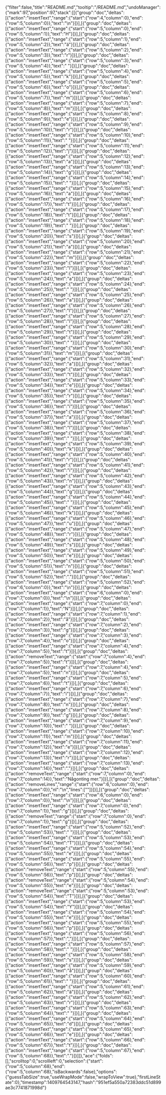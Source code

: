 {"filter":false,"title":"README.md","tooltip":"/README.md","undoManager":{"mark":97,"position":97,"stack":[[{"group":"doc","deltas":[{"action":"insertText","range":{"start":{"row":4,"column":0},"end":{"row":5,"column":0}},"text":"\n"}]}],[{"group":"doc","deltas":[{"action":"insertText","range":{"start":{"row":5,"column":0},"end":{"row":5,"column":1}},"text":"H"}]}],[{"group":"doc","deltas":[{"action":"insertText","range":{"start":{"row":5,"column":1},"end":{"row":5,"column":2}},"text":"ä"}]}],[{"group":"doc","deltas":[{"action":"insertText","range":{"start":{"row":5,"column":2},"end":{"row":5,"column":3}},"text":"r"}]}],[{"group":"doc","deltas":[{"action":"insertText","range":{"start":{"row":5,"column":3},"end":{"row":5,"column":4}},"text":" "}]}],[{"group":"doc","deltas":[{"action":"insertText","range":{"start":{"row":5,"column":4},"end":{"row":5,"column":5}},"text":"k"}]}],[{"group":"doc","deltas":[{"action":"insertText","range":{"start":{"row":5,"column":5},"end":{"row":5,"column":6}},"text":"o"}]}],[{"group":"doc","deltas":[{"action":"insertText","range":{"start":{"row":5,"column":6},"end":{"row":5,"column":7}},"text":"m"}]}],[{"group":"doc","deltas":[{"action":"insertText","range":{"start":{"row":5,"column":7},"end":{"row":5,"column":8}},"text":"m"}]}],[{"group":"doc","deltas":[{"action":"insertText","range":{"start":{"row":5,"column":8},"end":{"row":5,"column":9}},"text":"e"}]}],[{"group":"doc","deltas":[{"action":"insertText","range":{"start":{"row":5,"column":9},"end":{"row":5,"column":10}},"text":"r"}]}],[{"group":"doc","deltas":[{"action":"insertText","range":{"start":{"row":5,"column":10},"end":{"row":5,"column":11}},"text":" "}]}],[{"group":"doc","deltas":[{"action":"insertText","range":{"start":{"row":5,"column":11},"end":{"row":5,"column":12}},"text":"j"}]}],[{"group":"doc","deltas":[{"action":"insertText","range":{"start":{"row":5,"column":12},"end":{"row":5,"column":13}},"text":"a"}]}],[{"group":"doc","deltas":[{"action":"insertText","range":{"start":{"row":5,"column":13},"end":{"row":5,"column":14}},"text":"g"}]}],[{"group":"doc","deltas":[{"action":"insertText","range":{"start":{"row":5,"column":14},"end":{"row":5,"column":15}},"text":" "}]}],[{"group":"doc","deltas":[{"action":"insertText","range":{"start":{"row":5,"column":15},"end":{"row":5,"column":16}},"text":"a"}]}],[{"group":"doc","deltas":[{"action":"insertText","range":{"start":{"row":5,"column":16},"end":{"row":5,"column":17}},"text":"t"}]}],[{"group":"doc","deltas":[{"action":"insertText","range":{"start":{"row":5,"column":17},"end":{"row":5,"column":18}},"text":"t"}]}],[{"group":"doc","deltas":[{"action":"insertText","range":{"start":{"row":5,"column":18},"end":{"row":5,"column":19}},"text":" "}]}],[{"group":"doc","deltas":[{"action":"insertText","range":{"start":{"row":5,"column":19},"end":{"row":5,"column":20}},"text":"s"}]}],[{"group":"doc","deltas":[{"action":"insertText","range":{"start":{"row":5,"column":20},"end":{"row":5,"column":21}},"text":"a"}]}],[{"group":"doc","deltas":[{"action":"insertText","range":{"start":{"row":5,"column":21},"end":{"row":5,"column":22}},"text":"m"}]}],[{"group":"doc","deltas":[{"action":"insertText","range":{"start":{"row":5,"column":22},"end":{"row":5,"column":23}},"text":"l"}]}],[{"group":"doc","deltas":[{"action":"insertText","range":{"start":{"row":5,"column":23},"end":{"row":5,"column":24}},"text":"a"}]}],[{"group":"doc","deltas":[{"action":"insertText","range":{"start":{"row":5,"column":24},"end":{"row":5,"column":25}},"text":" "}]}],[{"group":"doc","deltas":[{"action":"insertText","range":{"start":{"row":5,"column":25},"end":{"row":5,"column":26}},"text":"a"}]}],[{"group":"doc","deltas":[{"action":"insertText","range":{"start":{"row":5,"column":26},"end":{"row":5,"column":27}},"text":"l"}]}],[{"group":"doc","deltas":[{"action":"insertText","range":{"start":{"row":5,"column":27},"end":{"row":5,"column":28}},"text":"l"}]}],[{"group":"doc","deltas":[{"action":"insertText","range":{"start":{"row":5,"column":28},"end":{"row":5,"column":29}},"text":"t"}]}],[{"group":"doc","deltas":[{"action":"insertText","range":{"start":{"row":5,"column":29},"end":{"row":5,"column":30}},"text":" "}]}],[{"group":"doc","deltas":[{"action":"insertText","range":{"start":{"row":5,"column":30},"end":{"row":5,"column":31}},"text":"m"}]}],[{"group":"doc","deltas":[{"action":"insertText","range":{"start":{"row":5,"column":31},"end":{"row":5,"column":32}},"text":"a"}]}],[{"group":"doc","deltas":[{"action":"insertText","range":{"start":{"row":5,"column":32},"end":{"row":5,"column":33}},"text":"t"}]}],[{"group":"doc","deltas":[{"action":"insertText","range":{"start":{"row":5,"column":33},"end":{"row":5,"column":34}},"text":"e"}]}],[{"group":"doc","deltas":[{"action":"insertText","range":{"start":{"row":5,"column":34},"end":{"row":5,"column":35}},"text":"r"}]}],[{"group":"doc","deltas":[{"action":"insertText","range":{"start":{"row":5,"column":35},"end":{"row":5,"column":36}},"text":"i"}]}],[{"group":"doc","deltas":[{"action":"insertText","range":{"start":{"row":5,"column":36},"end":{"row":5,"column":37}},"text":"a"}]}],[{"group":"doc","deltas":[{"action":"insertText","range":{"start":{"row":5,"column":37},"end":{"row":5,"column":38}},"text":"l"}]}],[{"group":"doc","deltas":[{"action":"insertText","range":{"start":{"row":5,"column":38},"end":{"row":5,"column":39}},"text":" "}]}],[{"group":"doc","deltas":[{"action":"insertText","range":{"start":{"row":5,"column":39},"end":{"row":5,"column":40}},"text":"k"}]}],[{"group":"doc","deltas":[{"action":"insertText","range":{"start":{"row":5,"column":40},"end":{"row":5,"column":41}},"text":"r"}]}],[{"group":"doc","deltas":[{"action":"insertText","range":{"start":{"row":5,"column":41},"end":{"row":5,"column":42}},"text":"i"}]}],[{"group":"doc","deltas":[{"action":"insertText","range":{"start":{"row":5,"column":42},"end":{"row":5,"column":43}},"text":"n"}]}],[{"group":"doc","deltas":[{"action":"insertText","range":{"start":{"row":5,"column":43},"end":{"row":5,"column":44}},"text":"g"}]}],[{"group":"doc","deltas":[{"action":"insertText","range":{"start":{"row":5,"column":44},"end":{"row":5,"column":45}},"text":" "}]}],[{"group":"doc","deltas":[{"action":"insertText","range":{"start":{"row":5,"column":45},"end":{"row":5,"column":46}},"text":"k"}]}],[{"group":"doc","deltas":[{"action":"insertText","range":{"start":{"row":5,"column":46},"end":{"row":5,"column":47}},"text":"u"}]}],[{"group":"doc","deltas":[{"action":"insertText","range":{"start":{"row":5,"column":47},"end":{"row":5,"column":48}},"text":"r"}]}],[{"group":"doc","deltas":[{"action":"insertText","range":{"start":{"row":5,"column":48},"end":{"row":5,"column":49}},"text":"s"}]}],[{"group":"doc","deltas":[{"action":"insertText","range":{"start":{"row":5,"column":49},"end":{"row":5,"column":50}},"text":"e"}]}],[{"group":"doc","deltas":[{"action":"insertText","range":{"start":{"row":5,"column":50},"end":{"row":5,"column":51}},"text":"n"}]}],[{"group":"doc","deltas":[{"action":"insertText","range":{"start":{"row":5,"column":51},"end":{"row":5,"column":52}},"text":"."}]}],[{"group":"doc","deltas":[{"action":"insertText","range":{"start":{"row":5,"column":52},"end":{"row":6,"column":0}},"text":"\n"}]}],[{"group":"doc","deltas":[{"action":"insertText","range":{"start":{"row":6,"column":0},"end":{"row":7,"column":0}},"text":"\n"}]}],[{"group":"doc","deltas":[{"action":"insertText","range":{"start":{"row":7,"column":0},"end":{"row":7,"column":1}},"text":"N"}]}],[{"group":"doc","deltas":[{"action":"insertText","range":{"start":{"row":7,"column":1},"end":{"row":7,"column":2}},"text":"å"}]}],[{"group":"doc","deltas":[{"action":"insertText","range":{"start":{"row":7,"column":2},"end":{"row":7,"column":3}},"text":"g"}]}],[{"group":"doc","deltas":[{"action":"insertText","range":{"start":{"row":7,"column":3},"end":{"row":7,"column":4}},"text":"o"}]}],[{"group":"doc","deltas":[{"action":"insertText","range":{"start":{"row":7,"column":4},"end":{"row":7,"column":5}},"text":"t"}]}],[{"group":"doc","deltas":[{"action":"removeText","range":{"start":{"row":7,"column":4},"end":{"row":7,"column":5}},"text":"t"}]}],[{"group":"doc","deltas":[{"action":"insertText","range":{"start":{"row":7,"column":4},"end":{"row":7,"column":5}},"text":"n"}]}],[{"group":"doc","deltas":[{"action":"insertText","range":{"start":{"row":7,"column":5},"end":{"row":7,"column":6}},"text":"t"}]}],[{"group":"doc","deltas":[{"action":"insertText","range":{"start":{"row":7,"column":6},"end":{"row":7,"column":7}},"text":"i"}]}],[{"group":"doc","deltas":[{"action":"insertText","range":{"start":{"row":7,"column":7},"end":{"row":7,"column":8}},"text":"n"}]}],[{"group":"doc","deltas":[{"action":"insertText","range":{"start":{"row":7,"column":8},"end":{"row":7,"column":9}},"text":"g"}]}],[{"group":"doc","deltas":[{"action":"insertText","range":{"start":{"row":7,"column":9},"end":{"row":7,"column":10}},"text":" "}]}],[{"group":"doc","deltas":[{"action":"insertText","range":{"start":{"row":7,"column":10},"end":{"row":7,"column":11}},"text":"m"}]}],[{"group":"doc","deltas":[{"action":"insertText","range":{"start":{"row":7,"column":11},"end":{"row":7,"column":12}},"text":"e"}]}],[{"group":"doc","deltas":[{"action":"insertText","range":{"start":{"row":7,"column":12},"end":{"row":7,"column":13}},"text":"r"}]}],[{"group":"doc","deltas":[{"action":"insertText","range":{"start":{"row":7,"column":13},"end":{"row":7,"column":14}},"text":"."}]}],[{"group":"doc","deltas":[{"action":"removeText","range":{"start":{"row":7,"column":0},"end":{"row":7,"column":14}},"text":"Någonting mer."}]}],[{"group":"doc","deltas":[{"action":"removeLines","range":{"start":{"row":6,"column":0},"end":{"row":7,"column":0}},"nl":"\n","lines":[""]}]}],[{"group":"doc","deltas":[{"action":"insertText","range":{"start":{"row":6,"column":0},"end":{"row":7,"column":0}},"text":"\n"}]}],[{"group":"doc","deltas":[{"action":"insertText","range":{"start":{"row":7,"column":0},"end":{"row":7,"column":1}},"text":"g"}]}],[{"group":"doc","deltas":[{"action":"removeText","range":{"start":{"row":7,"column":0},"end":{"row":7,"column":1}},"text":"g"}]}],[{"group":"doc","deltas":[{"action":"insertText","range":{"start":{"row":5,"column":52},"end":{"row":5,"column":53}},"text":" "}]}],[{"group":"doc","deltas":[{"action":"insertText","range":{"start":{"row":5,"column":53},"end":{"row":5,"column":54}},"text":"T"}]}],[{"group":"doc","deltas":[{"action":"insertText","range":{"start":{"row":5,"column":54},"end":{"row":5,"column":55}},"text":"e"}]}],[{"group":"doc","deltas":[{"action":"insertText","range":{"start":{"row":5,"column":55},"end":{"row":5,"column":56}},"text":"p"}]}],[{"group":"doc","deltas":[{"action":"removeText","range":{"start":{"row":5,"column":55},"end":{"row":5,"column":56}},"text":"p"}]}],[{"group":"doc","deltas":[{"action":"removeText","range":{"start":{"row":5,"column":54},"end":{"row":5,"column":55}},"text":"e"}]}],[{"group":"doc","deltas":[{"action":"removeText","range":{"start":{"row":5,"column":53},"end":{"row":5,"column":54}},"text":"T"}]}],[{"group":"doc","deltas":[{"action":"insertText","range":{"start":{"row":5,"column":53},"end":{"row":5,"column":54}},"text":"Y"}]}],[{"group":"doc","deltas":[{"action":"insertText","range":{"start":{"row":5,"column":54},"end":{"row":5,"column":55}},"text":"e"}]}],[{"group":"doc","deltas":[{"action":"insertText","range":{"start":{"row":5,"column":55},"end":{"row":5,"column":56}},"text":"p"}]}],[{"group":"doc","deltas":[{"action":"insertText","range":{"start":{"row":5,"column":56},"end":{"row":5,"column":57}},"text":","}]}],[{"group":"doc","deltas":[{"action":"insertText","range":{"start":{"row":5,"column":57},"end":{"row":5,"column":58}},"text":" "}]}],[{"group":"doc","deltas":[{"action":"insertText","range":{"start":{"row":5,"column":58},"end":{"row":5,"column":59}},"text":"s"}]}],[{"group":"doc","deltas":[{"action":"insertText","range":{"start":{"row":5,"column":59},"end":{"row":5,"column":60}},"text":"å"}]}],[{"group":"doc","deltas":[{"action":"insertText","range":{"start":{"row":5,"column":60},"end":{"row":5,"column":61}},"text":" "}]}],[{"group":"doc","deltas":[{"action":"insertText","range":{"start":{"row":5,"column":61},"end":{"row":5,"column":62}},"text":"ä"}]}],[{"group":"doc","deltas":[{"action":"insertText","range":{"start":{"row":5,"column":62},"end":{"row":5,"column":63}},"text":"r"}]}],[{"group":"doc","deltas":[{"action":"insertText","range":{"start":{"row":5,"column":63},"end":{"row":5,"column":64}},"text":" "}]}],[{"group":"doc","deltas":[{"action":"insertText","range":{"start":{"row":5,"column":64},"end":{"row":5,"column":65}},"text":"d"}]}],[{"group":"doc","deltas":[{"action":"insertText","range":{"start":{"row":5,"column":65},"end":{"row":5,"column":66}},"text":"e"}]}],[{"group":"doc","deltas":[{"action":"insertText","range":{"start":{"row":5,"column":66},"end":{"row":5,"column":67}},"text":"t"}]}],[{"group":"doc","deltas":[{"action":"insertText","range":{"start":{"row":5,"column":67},"end":{"row":5,"column":68}},"text":"."}]}]]},"ace":{"folds":[],"scrolltop":0,"scrollleft":0,"selection":{"start":{"row":5,"column":68},"end":{"row":5,"column":68},"isBackwards":false},"options":{"guessTabSize":true,"useWrapMode":false,"wrapToView":true},"firstLineState":0},"timestamp":1409764543147,"hash":"951ef5a550a72383ddc51d899ae3c7741871998d"}